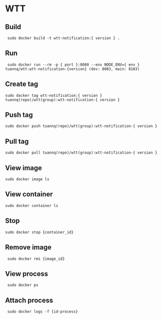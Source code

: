 # WTT 

## Build 
```
 sudo docker build -t wtt-notification:{ version } .
```
 ## Run 
```
 sudo docker run --rm -p { port }:8080 --env NODE_ENV={ env } tuannq/wtt:wtt-notification-{version} (dev: 8083, main: 8183)
 ```
 ## Create tag
 ```
 sudo docker tag wtt-notification:{ version } tuannq(repo)/wtt(group):wtt-notification-{ version }
 ```
 ## Push tag
 ```
 sudo docker push tuannq(repo)/wtt(group):wtt-notification-{ version }
 ```
 ## Pull tag
 ```
 sudo docker pull tuannq(repo)/wtt(group):wtt-notification-{ version }
 ```
 ## View image 
 ```
 sudo docker image ls
 ```
 ## View container
 ```
 sudo docker container ls
 ```
 ## Stop
 ```
 sudo docker stop {container_id}
 ```
 ## Remove image
 ```
  sudo docker rmi {image_id}
 ```
 ## View process
 ```
  sudo docker ps
 ```
 ## Attach process
 ```
  sudo docker logs -f {id-process}